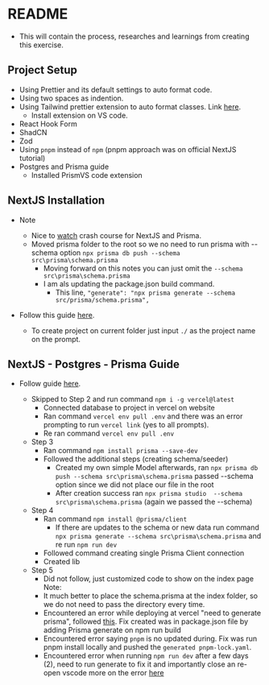# README

- This will contain the process, researches and learnings from creating this exercise.

## Project Setup

- Using Prettier and its default settings to auto format code.
- Using two spaces as indention.
- Using Tailwind prettier extension to auto format classes. Link [here](https://tailwindcss.com/blog/automatic-class-sorting-with-prettier).
  - Install extension on VS code.
- React Hook Form
- ShadCN
- Zod
- Using `pnpm` instead of `npm` (pnpm approach was on official NextJS tutorial)
- Postgres and Prisma guide
  - Installed PrismVS code extension

## NextJS Installation

- Note

  - Nice to [watch](https://www.youtube.com/watch?v=QXxy8Uv1LnQ&t=2538s) crash course for NextJS and Prisma.
  - Moved prisma folder to the root so we no need to run prisma with --schema option `npx prisma db push --schema src\prisma\schema.prisma`
    - Moving forward on this notes you can just omit the `--schema src\prisma\schema.prisma`
    - I am als updating the package.json build command.
      - This line, `"generate": "npx prisma generate --schema src/prisma/schema.prisma",`

- Follow this guide [here](https://nextjs.org/docs/getting-started/installation).
  - To create project on current folder just input `./` as the project name on the prompt.

## NextJS - Postgres - Prisma Guide

- Follow guide [here](https://vercel.com/guides/nextjs-prisma-postgres).

  - Skipped to Step 2 and run command `npm i -g vercel@latest`
    - Connected database to project in vercel on website
    - Ran command `vercel env pull .env` and there was an error prompting to run `vercel link` (yes to all prompts).
    - Re ran command `vercel env pull .env`
  - Step 3
    - Ran command `npm install prisma --save-dev`
    - Followed the additional steps (creating schema/seeder)
      - Created my own simple Model afterwards, ran `npx prisma db push --schema src\prisma\schema.prisma` passed --schema option since we did not place our file in the root
      - After creation success ran `npx prisma studio  --schema src\prisma\schema.prisma` (again we passed the --schema)
  - Step 4
    - Ran command `npm install @prisma/client`
      - If there are updates to the schema or new data run command `npx prisma generate --schema src\prisma\schema.prisma` and re run `npm run dev`
    - Followed command creating single Prisma Client connection
    - Created lib
  - Step 5
    - Did not follow, just customized code to show on the index page
      Note:
    - It much better to place the schema.prisma at the index folder, so we do not need to pass the directory every time.
    - Encountered an error while deploying at vercel "need to generate prisma", followed [this](https://stackoverflow.com/questions/67746885/prisma-client-did-not-initialize-yet-please-run-prisma-generate-and-try-to-i?rq=2). Fix created was in package.json file by adding Prisma generate on npm run build
    - Encountered error saying `pnpm` is no updated during. Fix was run pnpm install locally and pushed the `generated pnpm-lock.yaml`.
    - Encountered error when running `npm run dev` after a few days (2), need to run generate to fix it and importantly close an re-open vscode more on the error [here](https://github.com/prisma/studio/issues/370)
